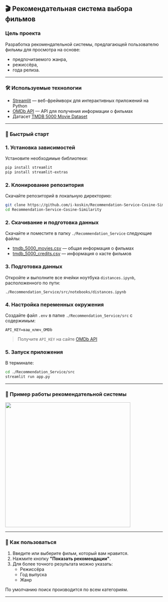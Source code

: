 ## 🎬 Рекомендательная система выбора фильмов

### Цель проекта

Разработка рекомендательной системы, предлагающей пользователю фильмы для просмотра на основе:

- предпочитаемого жанра,
- режиссёра,
- года релиза.

---

### 🛠 Используемые технологии

- [Streamlit](https://streamlit.io/) — веб-фреймворк для интерактивных приложений на Python
- [OMDb API](https://www.omdbapi.com/) — API для получения информации о фильмах
- Датасет [TMDB 5000 Movie Dataset](https://www.kaggle.com/datasets/tmdb/tmdb-movie-metadata)

---

### 🚀 Быстрый старт

### 1. Установка зависимостей

Установите необходимые библиотеки:

```bash
pip install streamlit
pip install streamlit-extras
```
### 2. Клонирование репозитория

Скачайте репозиторий в локальную директорию:

```bash
git clone https://github.com/i-koskin/Recommendation-Service-Cosine-Similarity.git
cd Recommendation-Service-Cosine-Similarity
```

### 2. Скачивание и подготовка данных

Скачайте и поместите в папку `./Recommendation_Service` следующие файлы:

- [tmdb_5000_movies.csv](https://files.sberdisk.ru/s/te4QbzdxKgsFQXA) — общая информация о фильмах
- [tmdb_5000_credits.csv](https://files.sberdisk.ru/s/H9oRuXQt5mFz3T9) — информация о касте фильмов

### 3. Подготовка данных

Откройте и выполните все ячейки ноутбука `distances.ipynb`, расположенного по пути:

```
./Recommendation_Service/src/notebooks/distances.ipynb
```

### 4. Настройка переменных окружения

Создайте файл `.env` в папке `./Recommendation_Service/src` с содержимым:

```
API_KEY=ваш_ключ_OMDb
```

> Получите `API_KEY` на сайте [OMDb API](https://www.omdbapi.com/apikey.aspx)

### 5. Запуск приложения

В терминале:

```bash
cd ./Recommendation_Service/src
streamlit run app.py
```

---

### 📸 Пример работы рекомендательной системы

<img src="./src/docs/rec_sys.JPG" width="400">

---

### 🎥 Как пользоваться

1. Введите или выберите фильм, который вам нравится.
2. Нажмите кнопку **"Показать рекомендации"**.
3. Для более точного результата можно указать:
   - Режиссёра
   - Год выпуска
   - Жанр

По умолчанию поиск производится по всем категориям.

---
